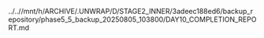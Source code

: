 ../..//mnt/h/ARCHIVE/.UNWRAP/D/STAGE2_INNER/3adeec188ed6/backup_repository/phase5_5_backup_20250805_103800/DAY10_COMPLETION_REPORT.md
